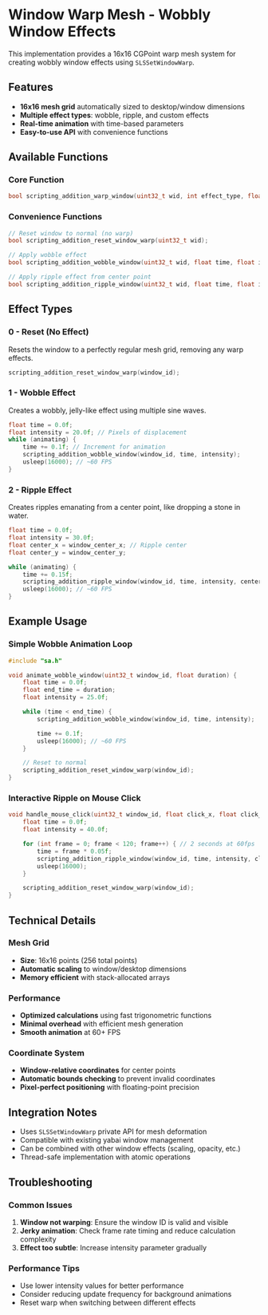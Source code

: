 # Window Warp Mesh - Wobbly Window Effects

This implementation provides a 16x16 CGPoint warp mesh system for creating wobbly window effects using `SLSSetWindowWarp`.

## Features

- **16x16 mesh grid** automatically sized to desktop/window dimensions
- **Multiple effect types**: wobble, ripple, and custom effects
- **Real-time animation** with time-based parameters
- **Easy-to-use API** with convenience functions

## Available Functions

### Core Function

```c
bool scripting_addition_warp_window(uint32_t wid, int effect_type, float time, float intensity, float center_x, float center_y);
```

### Convenience Functions

```c
// Reset window to normal (no warp)
bool scripting_addition_reset_window_warp(uint32_t wid);

// Apply wobble effect
bool scripting_addition_wobble_window(uint32_t wid, float time, float intensity);

// Apply ripple effect from center point
bool scripting_addition_ripple_window(uint32_t wid, float time, float intensity, float center_x, float center_y);
```

## Effect Types

### 0 - Reset (No Effect)

Resets the window to a perfectly regular mesh grid, removing any warp effects.

```c
scripting_addition_reset_window_warp(window_id);
```

### 1 - Wobble Effect

Creates a wobbly, jelly-like effect using multiple sine waves.

```c
float time = 0.0f;
float intensity = 20.0f; // Pixels of displacement
while (animating) {
    time += 0.1f; // Increment for animation
    scripting_addition_wobble_window(window_id, time, intensity);
    usleep(16000); // ~60 FPS
}
```

### 2 - Ripple Effect

Creates ripples emanating from a center point, like dropping a stone in water.

```c
float time = 0.0f;
float intensity = 30.0f;
float center_x = window_center_x; // Ripple center
float center_y = window_center_y;

while (animating) {
    time += 0.15f;
    scripting_addition_ripple_window(window_id, time, intensity, center_x, center_y);
    usleep(16000); // ~60 FPS
}
```

## Example Usage

### Simple Wobble Animation Loop

```c
#include "sa.h"

void animate_wobble_window(uint32_t window_id, float duration) {
    float time = 0.0f;
    float end_time = duration;
    float intensity = 25.0f;

    while (time < end_time) {
        scripting_addition_wobble_window(window_id, time, intensity);

        time += 0.1f;
        usleep(16000); // ~60 FPS
    }

    // Reset to normal
    scripting_addition_reset_window_warp(window_id);
}
```

### Interactive Ripple on Mouse Click

```c
void handle_mouse_click(uint32_t window_id, float click_x, float click_y) {
    float time = 0.0f;
    float intensity = 40.0f;

    for (int frame = 0; frame < 120; frame++) { // 2 seconds at 60fps
        time = frame * 0.05f;
        scripting_addition_ripple_window(window_id, time, intensity, click_x, click_y);
        usleep(16000);
    }

    scripting_addition_reset_window_warp(window_id);
}
```

## Technical Details

### Mesh Grid

- **Size**: 16x16 points (256 total points)
- **Automatic scaling** to window/desktop dimensions
- **Memory efficient** with stack-allocated arrays

### Performance

- **Optimized calculations** using fast trigonometric functions
- **Minimal overhead** with efficient mesh generation
- **Smooth animation** at 60+ FPS

### Coordinate System

- **Window-relative coordinates** for center points
- **Automatic bounds checking** to prevent invalid coordinates
- **Pixel-perfect positioning** with floating-point precision

## Integration Notes

- Uses `SLSSetWindowWarp` private API for mesh deformation
- Compatible with existing yabai window management
- Can be combined with other window effects (scaling, opacity, etc.)
- Thread-safe implementation with atomic operations

## Troubleshooting

### Common Issues

1. **Window not warping**: Ensure the window ID is valid and visible
2. **Jerky animation**: Check frame rate timing and reduce calculation complexity
3. **Effect too subtle**: Increase intensity parameter gradually

### Performance Tips

- Use lower intensity values for better performance
- Consider reducing update frequency for background animations
- Reset warp when switching between different effects

